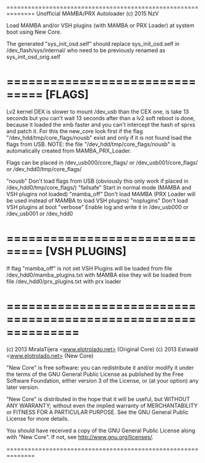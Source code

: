 ==============================================================
Unofficial MAMBA/PRX Autoloader (c) 2015 NzV

Load MAMBA and/or VSH plugins (with MAMBA or PRX Loader) at system boot using New Core.

The generated "sys_init_osd.self" should replace sys_init_osd.self in /dev_flash/sys/internal/
who need to be previously renamed as sys_init_osd_orig.self
 
===============================
			[FLAGS]
===============================

Lv2 kernel DEX is slower to mount /dev_usb than the CEX one, is take 13 seconds
but you can't wait 13 seconds after than a lv2 soft reboot is done, because it loaded the xmb faster and
you can't intercept the hash of sprxs and patch it.
For this the new_core look first if the flag "/dev_hdd/tmp/core_flags/nousb" exist and only if it is not found load the flags from USB.
NOTE: the file "/dev_hdd/tmp/core_flags/nousb" is automatically created from MAMBA_PRX_Loader.

Flags can be placed in /dev_usb000/core_flags/ or /dev_usb001/core_flags/ or /dev_hdd0/tmp/core_flags/

"nousb"			Don't load flags from USB (obviously this only work if placed in /dev_hdd0/tmp/core_flags/)
"failsafe"  	Start in normal mode (MAMBA and VSH plugins not loaded)
"mamba_off"   	Don't load  MAMBA (PRX Loader will be used instead of MAMBA to load VSH plugins)
"noplugins"   	Don't load  VSH plugins at boot
"verbose"   	Enable log and write it in /dev_usb000 or /dev_usb001 or /dev_hdd0

===============================
		[VSH PLUGINS]
===============================

If flag "mamba_off" is not set VSH Plugins will be loaded from file /dev_hdd0/mamba_plugins.txt with MAMBA
else they will be loaded from file /dev_hdd0/prx_plugins.txt with prx loader

==============================================================
==============================================================

(c) 2013 MiralaTijera <www.elotrolado.net> (Original Core)
(c) 2013 Estwald <www.elotrolado.net> (New Core)

"New Core" is free software: you can redistribute it and/or modify
it under the terms of the GNU General Public License as published by
the Free Software Foundation, either version 3 of the License, or
(at your option) any later version.

"New Core" is distributed in the hope that it will be useful,
but WITHOUT ANY WARRANTY; without even the implied warranty of
MERCHANTABILITY or FITNESS FOR A PARTICULAR PURPOSE.  See the
GNU General Public License for more details.

You should have received a copy of the GNU General Public License
along with "New Core". If not, see <http://www.gnu.org/licenses/>.

==============================================================
